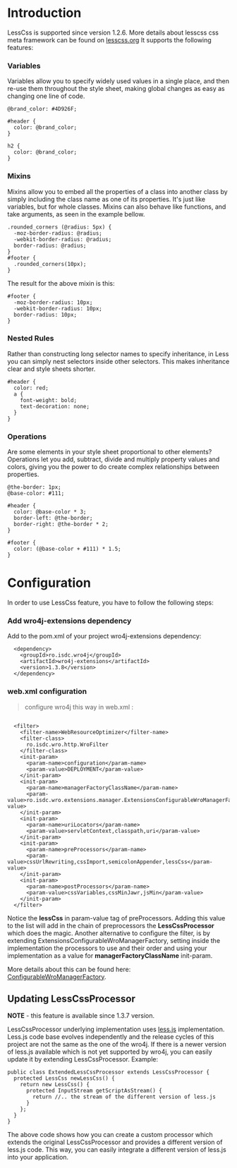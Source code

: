 # Introduction #
LessCss is supported since version 1.2.6. More details about lesscss css meta framework can be found on [lesscss.org](http://lesscss.org/)
It supports the following features:

### Variables ###

Variables allow you to specify widely used values in a single place, and then re-use them throughout the style sheet, making global changes as easy as changing one line of code.
```
@brand_color: #4D926F;

#header {
  color: @brand_color;
}

h2 {
  color: @brand_color;
}
```
### Mixins ###

Mixins allow you to embed all the properties of a class into another class by simply including the class name as one of its properties. It's just like variables, but for whole classes. Mixins can also behave like functions, and take arguments, as seen in the example bellow.
```
.rounded_corners (@radius: 5px) {
  -moz-border-radius: @radius;
  -webkit-border-radius: @radius;
  border-radius: @radius;
}
#footer {
  .rounded_corners(10px);
}
```
The result for the above mixin is this:
```
#footer {
  -moz-border-radius: 10px;
  -webkit-border-radius: 10px;
  border-radius: 10px;
}
```
### Nested Rules ###

Rather than constructing long selector names to specify inheritance, in Less you can simply nest selectors inside other selectors. This makes inheritance clear and style sheets shorter.
```
#header {
  color: red;
  a {
    font-weight: bold;
    text-decoration: none;
  }
}
```
### Operations ###

Are some elements in your style sheet proportional to other elements? Operations let you add, subtract, divide and multiply property values and colors, giving you the power to do create complex relationships between properties.
```
@the-border: 1px;
@base-color: #111;

#header {
  color: @base-color * 3;
  border-left: @the-border;
  border-right: @the-border * 2;
}

#footer { 
  color: (@base-color + #111) * 1.5;
}
```

# Configuration #
In order to use LessCss feature, you have to follow the following steps:

### Add wro4j-extensions dependency ###
Add to the pom.xml of your project wro4j-extensions dependency:
```
  <dependency>
    <groupId>ro.isdc.wro4j</groupId>
    <artifactId>wro4j-extensions</artifactId>
    <version>1.3.8</version>
  </dependency>
```

### web.xml configuration ###
> configure wro4j this way in web.xml :

```

  <filter>
    <filter-name>WebResourceOptimizer</filter-name>
    <filter-class>
      ro.isdc.wro.http.WroFilter
    </filter-class>
    <init-param>
      <param-name>configuration</param-name>
      <param-value>DEPLOYMENT</param-value>
    </init-param>
    <init-param>
      <param-name>managerFactoryClassName</param-name>
      <param-value>ro.isdc.wro.extensions.manager.ExtensionsConfigurableWroManagerFactory</param-value>
    </init-param>
    <init-param>
      <param-name>uriLocators</param-name>
      <param-value>servletContext,classpath,uri</param-value>
    </init-param>
    <init-param>
      <param-name>preProcessors</param-name>
      <param-value>cssUrlRewriting,cssImport,semicolonAppender,lessCss</param-value>
    </init-param>
    <init-param>
      <param-name>postProcessors</param-name>
      <param-value>cssVariables,cssMinJawr,jsMin</param-value>
    </init-param>
  </filter>
```

Notice the **lessCss** in param-value tag of preProcessors. Adding this value to the list will add in the chain of preprocessors the **LessCssProcessor** which does the magic.
Another alternative to configure the filter, is by extending ExtensionsConfigurableWroManagerFactory, setting inside the implementation the processors to use and their order and using your implementation as a value for **managerFactoryClassName** init-param.

More details about this can be found here: [ConfigurableWroManagerFactory](ConfigurableWroManagerFactory.md).

## Updating LessCssProcessor ##
**NOTE** - this feature is available since 1.3.7 version.

LessCssProcessor underlying implementation uses [less.js](https://github.com/cloudhead/less.js) implementation. Less.js code base evolves independently and the release cycles of this project are not the same as the one of the wro4j. If there is a newer version of less.js available which is not yet supported by wro4j, you can easily update it by extending LessCssProcessor. Example:

```
public class ExtendedLessCssProcessor extends LessCssProcessor {
  protected LessCss newLessCss() {
    return new LessCss() {
      protected InputStream getScriptAsStream() {
        return //.. the stream of the different version of less.js
      }
    };
  }
}
```

The above code shows how you can create a custom processor which extends the original LessCssProcessor and provides a different version of less.js code. This way, you can easily integrate a different version of less.js into your application.